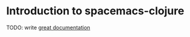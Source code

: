 # Introduction to spacemacs-clojure

TODO: write [great documentation](http://jacobian.org/writing/what-to-write/)
